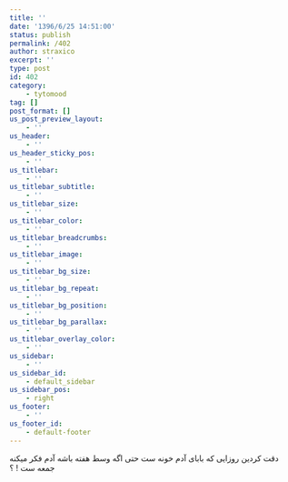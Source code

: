 ```yaml
---
title: ''
date: '1396/6/25 14:51:00'
status: publish
permalink: /402
author: straxico
excerpt: ''
type: post
id: 402
category:
    - tytomood
tag: []
post_format: []
us_post_preview_layout:
    - ''
us_header:
    - ''
us_header_sticky_pos:
    - ''
us_titlebar:
    - ''
us_titlebar_subtitle:
    - ''
us_titlebar_size:
    - ''
us_titlebar_color:
    - ''
us_titlebar_breadcrumbs:
    - ''
us_titlebar_image:
    - ''
us_titlebar_bg_size:
    - ''
us_titlebar_bg_repeat:
    - ''
us_titlebar_bg_position:
    - ''
us_titlebar_bg_parallax:
    - ''
us_titlebar_overlay_color:
    - ''
us_sidebar:
    - ''
us_sidebar_id:
    - default_sidebar
us_sidebar_pos:
    - right
us_footer:
    - ''
us_footer_id:
    - default-footer
---
```

<div>ﺩﻗﺖ ﮐﺮﺩﯾﻦ ﺭﻭﺯﺍﯾﯽ ﮐﻪ ﺑﺎﺑﺎﯼ ﺁﺩﻡ ﺧﻮﻧﻪ ﺳﺖ ﺣﺘﯽ ﺍﮔﻪ ﻭﺳﻂ ﻫﻔﺘﻪ ﺑﺎﺷﻪ ﺁﺩﻡ ﻓﮑﺮ ﻣﯿﮑﻨﻪ ﺟﻤﻌﻪ ﺳﺖ ! ؟</div>
